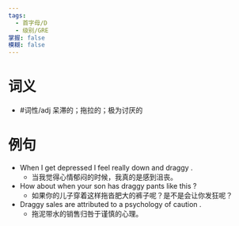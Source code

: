 ```yaml
---
tags:
  - 首字母/D
  - 级别/GRE
掌握: false
模糊: false
---
```

# 词义
- #词性/adj  呆滞的；拖拉的；极为讨厌的
# 例句
- When I get depressed I feel really down and draggy .
	- 当我觉得心情郁闷的时候，我真的是感到沮丧。
- How about when your son has draggy pants like this ?
	- 如果你的儿子穿着这样拖沓肥大的裤子呢？是不是会让你发狂呢？
- Draggy sales are attributed to a psychology of caution .
	- 拖泥带水的销售归咎于谨慎的心理。
